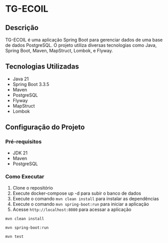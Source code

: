 # TG-ECOIL

## Descrição
TG-ECOIL é uma aplicação Spring Boot para gerenciar dados de uma base de dados PostgreSQL. O projeto utiliza diversas tecnologias como Java, Spring Boot, Maven, MapStruct, Lombok, e Flyway.

## Tecnologias Utilizadas
- Java 21
- Spring Boot 3.3.5
- Maven
- PostgreSQL
- Flyway
- MapStruct
- Lombok

## Configuração do Projeto

### Pré-requisitos
- JDK 21
- Maven
- PostgreSQL

### Como Executar
1. Clone o repositório
2. Execute docker-compose up -d para subir o banco de dados
3. Execute o comando `mvn clean install` para instalar as dependências
4. Execute o comando `mvn spring-boot:run` para iniciar a aplicação
5. Acesse `http://localhost:8080` para acessar a aplicação

`mvn clean install`

`mvn spring-boot:run`

`mvn test`
